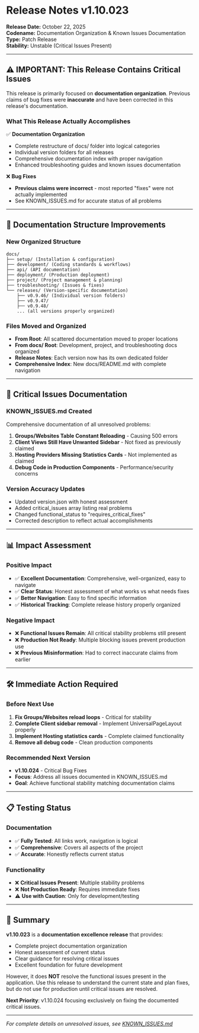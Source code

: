 # Release Notes v1.10.023

**Release Date:** October 22, 2025  
**Codename:** Documentation Organization & Known Issues Documentation  
**Type:** Patch Release  
**Stability:** Unstable (Critical Issues Present)

---

## ⚠️ **IMPORTANT: This Release Contains Critical Issues**

This release is primarily focused on **documentation organization**. Previous claims of bug fixes were **inaccurate** and have been corrected in this release's documentation.

### **What This Release Actually Accomplishes**

✅ **Documentation Organization**
- Complete restructure of docs/ folder into logical categories
- Individual version folders for all releases
- Comprehensive documentation index with proper navigation
- Enhanced troubleshooting guides and known issues documentation

❌ **Bug Fixes** 
- **Previous claims were incorrect** - most reported "fixes" were not actually implemented
- See KNOWN_ISSUES.md for accurate status of all problems

---

## 📁 **Documentation Structure Improvements**

### **New Organized Structure**
```
docs/
├── setup/ (Installation & configuration)
├── development/ (Coding standards & workflows)
├── api/ (API documentation)
├── deployment/ (Production deployment)
├── project/ (Project management & planning)
├── troubleshooting/ (Issues & fixes)
└── releases/ (Version-specific documentation)
    ├── v0.9.46/ (Individual version folders)
    ├── v0.9.47/
    ├── v0.9.48/
    ... (all versions properly organized)
```

### **Files Moved and Organized**
- **From Root**: All scattered documentation moved to proper locations
- **From docs/ Root**: Development, project, and troubleshooting docs organized
- **Release Notes**: Each version now has its own dedicated folder
- **Comprehensive Index**: New docs/README.md with complete navigation

---

## 🚨 **Critical Issues Documentation** 

### **KNOWN_ISSUES.md Created**
Comprehensive documentation of all unresolved problems:

1. **Groups/Websites Table Constant Reloading** - Causing 500 errors
2. **Client Views Still Have Unwanted Sidebar** - Not fixed as previously claimed
3. **Hosting Providers Missing Statistics Cards** - Not implemented as claimed
4. **Debug Code in Production Components** - Performance/security concerns

### **Version Accuracy Updates**
- Updated version.json with honest assessment
- Added critical_issues array listing real problems
- Changed functional_status to "requires_critical_fixes"
- Corrected description to reflect actual accomplishments

---

## 📊 **Impact Assessment**

### **Positive Impact**
- ✅ **Excellent Documentation**: Comprehensive, well-organized, easy to navigate
- ✅ **Clear Status**: Honest assessment of what works vs what needs fixes
- ✅ **Better Navigation**: Easy to find specific information
- ✅ **Historical Tracking**: Complete release history properly organized

### **Negative Impact**
- ❌ **Functional Issues Remain**: All critical stability problems still present
- ❌ **Production Not Ready**: Multiple blocking issues prevent production use
- ❌ **Previous Misinformation**: Had to correct inaccurate claims from earlier

---

## 🛠️ **Immediate Action Required**

### **Before Next Use**
1. **Fix Groups/Websites reload loops** - Critical for stability
2. **Complete Client sidebar removal** - Implement UniversalPageLayout properly  
3. **Implement Hosting statistics cards** - Complete claimed functionality
4. **Remove all debug code** - Clean production components

### **Recommended Next Version**
- **v1.10.024** - Critical Bug Fixes
- **Focus**: Address all issues documented in KNOWN_ISSUES.md
- **Goal**: Achieve functional stability matching documentation claims

---

## 📋 **Testing Status**

### **Documentation**
- ✅ **Fully Tested**: All links work, navigation is logical
- ✅ **Comprehensive**: Covers all aspects of the project
- ✅ **Accurate**: Honestly reflects current status

### **Functionality** 
- ❌ **Critical Issues Present**: Multiple stability problems
- ❌ **Not Production Ready**: Requires immediate fixes
- ⚠️ **Use with Caution**: Only for development/testing

---

## 🎯 **Summary**

**v1.10.023** is a **documentation excellence release** that provides:
- Complete project documentation organization
- Honest assessment of current status
- Clear guidance for resolving critical issues
- Excellent foundation for future development

However, it does **NOT** resolve the functional issues present in the application. Use this release to understand the current state and plan fixes, but do not use for production until critical issues are resolved.

**Next Priority**: v1.10.024 focusing exclusively on fixing the documented critical issues.

---

*For complete details on unresolved issues, see [KNOWN_ISSUES.md](../../troubleshooting/KNOWN_ISSUES.md)*